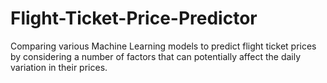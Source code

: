 # Flight-Ticket-Price-Predictor
Comparing various Machine Learning models to predict flight ticket prices by considering a number of factors that can potentially affect the daily variation in their prices.
